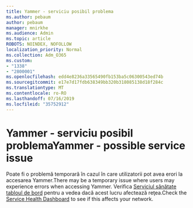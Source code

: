 ```yaml
---
title: Yammer - serviciu posibil problema
ms.author: pebaum
author: pebaum
manager: mnirkhe
ms.audience: Admin
ms.topic: article
ROBOTS: NOINDEX, NOFOLLOW
localization_priority: Normal
ms.collection: Adm_O365
ms.custom:
- "1338"
- "2800001"
ms.openlocfilehash: edd4e8236a33565490fb153ba5c06300543ed74b
ms.sourcegitcommit: e17e7d17fdb638349bb320b318085138d18f284c
ms.translationtype: MT
ms.contentlocale: ro-RO
ms.lasthandoff: 07/16/2019
ms.locfileid: "35752912"
---
```

# <a name="yammer---possible-service-issue"></a><span data-ttu-id="3839b-102">Yammer - serviciu posibil problema</span><span class="sxs-lookup"><span data-stu-id="3839b-102">Yammer - possible service issue</span></span>

<span data-ttu-id="3839b-103">Poate fi o problemă temporară în cazul în care utilizatorii pot avea erori la accesarea Yammer.</span><span class="sxs-lookup"><span data-stu-id="3839b-103">There may be a temporary issue where users may experience errors when accessing Yammer.</span></span> <span data-ttu-id="3839b-104">Verifica [Serviciul sănătate tabloul de bord](https://admin.microsoft.com/AdminPortal/Home#/servicehealth) pentru a vedea dacă acest lucru afectează reţea.</span><span class="sxs-lookup"><span data-stu-id="3839b-104">Check the [Service Health Dashboard](https://admin.microsoft.com/AdminPortal/Home#/servicehealth) to see if this affects your network.</span></span>
